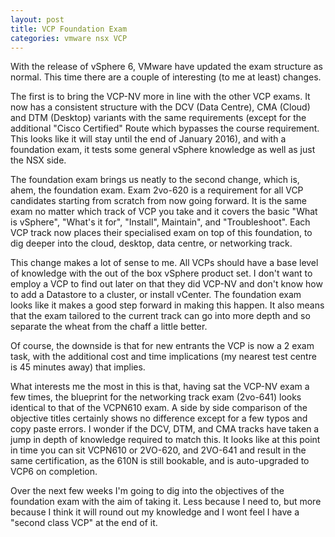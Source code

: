 ```yaml
---
layout: post
title: VCP Foundation Exam
categories: vmware nsx VCP
---
```


With the release of vSphere 6, VMware have updated the exam structure as normal. This time there are a couple of interesting (to me at least) changes.

The first is to bring the VCP-NV more in line with the other VCP exams. It now has a consistent structure with the DCV (Data Centre), CMA (Cloud) and DTM (Desktop) variants with the same requirements (except for the additional "Cisco Certified" Route which bypasses the course requirement. This looks like it will stay until the end of January 2016), and with a foundation exam, it tests some general vSphere knowledge as well as just the NSX side.

The foundation exam brings us neatly to the second change, which is, ahem, the foundation exam. Exam 2vo-620 is a requirement for all VCP candidates starting from scratch from now going forward. It is the same exam no matter which track of VCP you take and it covers the basic "What is vSphere", "What's it for", "Install", Maintain", and "Troubleshoot". Each VCP track now places their specialised exam on top of this foundation, to dig deeper into the cloud, desktop, data centre, or networking track.

This change makes a lot of sense to me. All VCPs should have a base level of knowledge with the out of the box vSphere product set. I don't want to employ a VCP to find out later on that they did VCP-NV and don't know how to add a Datastore to a cluster, or install vCenter. The foundation exam looks like it makes a good step forward in making this happen. It also means that the exam tailored to the current track can go into more depth and so separate the wheat from the chaff a little better.

Of course, the downside is that for new entrants the VCP is now a 2 exam task, with the additional cost and time implications (my nearest test centre is 45 minutes away) that implies.

What interests me the most in this is that, having sat the VCP-NV exam a few times, the blueprint for the networking track exam (2vo-641) looks identical to that of the VCPN610 exam. A side by side comparison of the objective titles certainly shows no difference except for a few typos and copy paste errors. I wonder if the DCV, DTM, and CMA tracks have taken a jump in depth of knowledge required to match this. It looks like at this point in time you can sit VCPN610 or 2VO-620, and 2VO-641 and result in the same certification, as the 610N is still bookable, and is auto-upgraded to VCP6 on completion.

Over the next few weeks I'm going to dig into the objectives of the foundation exam with the aim of taking it. Less because I need to, but more because I think it will round out my knowledge and I wont feel I have a "second class VCP" at the end of it.

